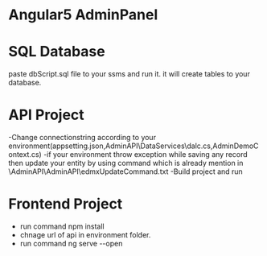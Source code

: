 # Angular5 AdminPanel

# SQL Database
 paste dbScript.sql file to your ssms and run it. it will create tables to your database.

# API Project
  -Change connectionstring according to your environment(appsetting.json,AdminAPI\DataServices\dalc.cs,AdminDemoContext.cs)
  -if your environment throw exception while saving any record then update your entity by using command which is already mention in \AdminAPI\AdminAPI\edmxUpdateCommand.txt
  -Build project and run
  
  
# Frontend Project
  - run command npm install
  - chnage url of api in environment folder.
  - run command ng serve --open
